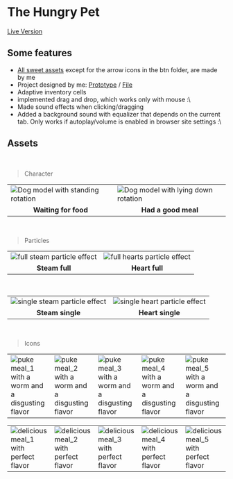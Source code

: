 # The Hungry Pet

[Live Version](https://egrrqq.github.io/The-Hungry-Pet/)

## Some features

- [All sweet assets](public/) except for the arrow icons in the btn folder, are made by me
- Project designed by me: [Prototype](https://www.figma.com/proto/Th9i9AwrUxWL0mOuYDA1sJ/The-Hungry-Pet?type=design&node-id=3-462&t=IMHNTsjWlKUyrhTT-1&scaling=min-zoom&page-id=0%3A1&mode=design) / [File](https://www.figma.com/file/Th9i9AwrUxWL0mOuYDA1sJ/The-Hungry-Pet?type=design&node-id=0%3A1&mode=design&t=phnPbFSdnHvYVMqN-1)
- Adaptive inventory cells
- implemented drag and drop, which works only with mouse :\
- Made sound effects when clicking/dragging
- Added a background sound with equalizer that depends on the current tab. Only works if autoplay/volume is enabled in browser site settings :\

## Assets

<br>

> Character

<table>
  <tr>
    <td>
        <img src="https://EGRrqq.github.io/Image_hosting/THP_assets/walter_stand_rotation.34ydsmz4lf80.gif" alt="Dog model with standing rotation">
    </td>
    <td>
        <img src="https://EGRrqq.github.io/Image_hosting/THP_assets/walter_lie_rotation.1j8w2z2ozcgw.gif" alt="Dog model with lying down rotation">
    </td>
  </tr>
  <tr>
    <td align="center"><strong>Waiting for food</strong></td>
    <td align="center"><strong>Had a good meal</strong></td>
  </tr>
</table>

<br>

> Particles

<table>
  <tr>
    <td>
        <img src="https://EGRrqq.github.io/Image_hosting/THP_assets/steam_particles.4zqa7an0sw00.gif" alt="full steam particle effect">
    </td>
    <td>
        <img src="https://EGRrqq.github.io/Image_hosting/THP_assets/heart_particles.22tefvayxao0.gif" alt="full hearts particle effect">
    </td>
  </tr>
  <tr>
    <td align="center"><strong>Steam full</strong></td>
    <td align="center"><strong>Heart full</strong></td>
  </tr>
</table>

<br>

<table>
  <tr>
    <td>
        <img src="https://EGRrqq.github.io/Image_hosting/THP_assets/steam_single_xl.460kjbmuaq40.gif" alt="single steam particle effect">
    </td>
    <td>
        <img src="https://EGRrqq.github.io/Image_hosting/THP_assets/heart_single_xl.sxgxtavrsdc.gif" alt="single heart particle effect">
    </td>
  </tr>
  <tr>
    <td align="center"><strong>Steam single</strong></td>
    <td align="center"><strong>Heart single</strong></td>
  </tr>
</table>

<br>

> Icons

<table>
  <tr>
    <td>
      <img src="https://EGRrqq.github.io/Image_hosting/THP_assets/puke_1_xl.1u3077t43q2o.webp" alt="puke meal_1 with a worm and a disgusting flavor">
    </td>
    <td>
      <img src="https://EGRrqq.github.io/Image_hosting/THP_assets/puke_2_xl.1k6v0775u7nk.webp" alt="puke meal_2 with a worm and a disgusting flavor">
    </td>
    <td>
      <img src="https://EGRrqq.github.io/Image_hosting/THP_assets/puke_3_xl.6k6rzhizdek0.webp" alt="puke meal_3 with a worm and a disgusting flavor">
    </td>
    <td>
      <img src="https://EGRrqq.github.io/Image_hosting/THP_assets/puke_4_xl.1u6ncrgn09i8.webp" alt="puke meal_4 with a worm and a disgusting flavor">
    </td>
    <td>
      <img src="https://EGRrqq.github.io/Image_hosting/THP_assets/puke_5_xl.6hzm1kim10k0.webp" alt="puke meal_5 with a worm and a disgusting flavor">
    </td>
  </tr>
</table>

<table>
  <tr>
    <td>
      <img src="https://EGRrqq.github.io/Image_hosting/THP_assets/taste_5_xl.3osfzn22xiq0.webp" alt="delicious meal_1 with perfect flavor">
    </td>
    <td>
      <img src="https://EGRrqq.github.io/Image_hosting/THP_assets/taste_1_xl.120gwgos766o.webp" alt="delicious meal_2 with perfect flavor">
    </td>
    <td>
      <img src="https://EGRrqq.github.io/Image_hosting/THP_assets/taste_4_xl.3eb4om300eu0.webp" alt="delicious meal_3 with perfect flavor">
    </td>
    <td>
      <img src="https://EGRrqq.github.io/Image_hosting/THP_assets/taste_2_xl.mm7rfogxhjk.webp" alt="delicious meal_4 with perfect flavor">
    </td>
    <td>
      <img src="https://EGRrqq.github.io/Image_hosting/THP_assets/taste_3_xl.6c2frbtkgoc0.webp" alt="delicious meal_5 with perfect flavor">
    </td>
  </tr>
</table>
